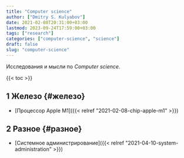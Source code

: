 ```yaml
---
title: "Computer science"
author: ["Dmitry S. Kulyabov"]
date: 2021-02-08T20:31:00+03:00
lastmod: 2023-09-24T17:59:00+03:00
tags: ["research"]
categories: ["computer-science", "science"]
draft: false
slug: "computer-science"
---
```


Исследования и мысли по _Computer science_.

<!--more-->

{{< toc >}}


## <span class="section-num">1</span> Железо {#железо}

-   [Процессор Apple M1]({{< relref "2021-02-08-chip-apple-m1" >}})


## <span class="section-num">2</span> Разное {#разное}

-   [Системное администрирование]({{< relref "2021-04-10-system-administration" >}})
